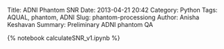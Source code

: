 Title: ADNI Phantom SNR
Date: 2013-04-21 20:42
Category: Python
Tags: AQUAL, phantom, ADNI
Slug: phantom-processiong
Author: Anisha Keshavan
Summary: Preliminary ADNI phantom QA

{% notebook calculateSNR_v1.ipynb %}
